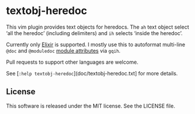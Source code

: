 # textobj-heredoc

This vim plugin provides text objects for heredocs. The `ah` text object select
‘all the heredoc’ (including delimiters) and `ih` selects ‘inside the heredoc’.

Currently only [Elixir](https://elixir-lang.org/) is supported. I mostly use
this to autoformat multi-line `@doc` and `@moduledoc` [module
attributes](https://elixir-lang.org/getting-started/module-attributes.html) via
`gqih`.

Pull requests to support other languages are welcome.

See [`:help textobj-heredoc`](doc/textobj-heredoc.txt] for more details.

## License

This software is released under the MIT license. See the LICENSE file.
